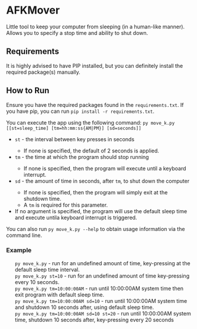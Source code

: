 <h1>AFKMover</h1>
Little tool to keep your computer from sleeping (in a human-like manner). Allows you to specify a stop time and ability to shut down. 

<h2>Requirements</h2>
<p>It is highly advised to have PIP installed, but you can definitely install the required package(s) manually.</p>

<h2>How to Run</h2>
<p>Ensure you have the required packages found in the <code>requirements.txt</code>. 
If you have pip, you can run <code>pip install -r requirements.txt</code>.</p>

<p>You can execute the app using the following command: 
<code>py move_k.py [[st=sleep_time] [tm=hh:mm:ss{AM|PM}] [sd=seconds]]</code></p>
<ul>
    <li><code>st</code> - the interval between key presses in seconds</li>
    <ul>
        <li>If none is specified, the default of 2 seconds is applied.</li>    
    </ul>
    <li><code>tm</code> - the time at which the program should stop running</li>
    <ul>
        <li>If none is specified, then the program will execute until a keyboard interrupt.</li>    
    </ul>
    <li><code>sd</code> - the amount of time in seconds, after <code>tm</code>, to shut down the computer</li>
    <ul>
        <li>If none is specified, then the program will simply exit at the shutdown time.</li>
        <li>A <code>tm</code> is required for this parameter.</li>
    </ul>
    <li>If no argument is specified, the program will use the default sleep time and execute untila keyboard interrupt 
    is triggered.</li>
</ul>

<p>You can also run <code>py move_k.py --help</code> to obtain usage information via the command line.</p>

<h3>Example</h3>
<ul style="list-style: none;">
    <li><code>py move_k.py</code> - run for an undefined amount of time, key-pressing at the default sleep time interval.</li>
    <li><code>py move_k.py st=10</code> - run for an undefined amount of time key-pressing every 10 seconds.</li>
    <li><code>py move_k.py tm=10:00:00AM</code> - run until 10:00:00AM system time then exit program with default sleep time.</li>
    <li><code>py move_k.py tm=10:00:00AM sd=10</code> - run until 10:00:00AM system time and shutdown 10 seconds after, using default sleep time.</li>
    <li><code>py move_k.py tm=10:00:00AM sd=10 st=20</code> - run until 10:00:00AM system time, shutdown 10 seconds after, key-pressing every 20 seconds</li>
</ul>
